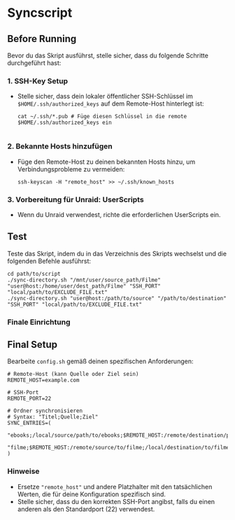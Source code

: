 # Syncscript

## Before Running
Bevor du das Skript ausführst, stelle sicher, dass du folgende Schritte durchgeführt hast:

### 1. SSH-Key Setup
- Stelle sicher, dass dein lokaler öffentlicher SSH-Schlüssel im `$HOME/.ssh/authorized_keys` auf dem Remote-Host hinterlegt ist:
  ```
  cat ~/.ssh/*.pub # Füge diesen Schlüssel in die remote $HOME/.ssh/authorized_keys ein


### 2. Bekannte Hosts hinzufügen
- Füge den Remote-Host zu deinen bekannten Hosts hinzu, um Verbindungsprobleme zu vermeiden:
  ```
  ssh-keyscan -H "remote_host" >> ~/.ssh/known_hosts
  ```

### 3. Vorbereitung für Unraid: UserScripts
- Wenn du Unraid verwendest, richte die erforderlichen UserScripts ein.

## Test
Teste das Skript, indem du in das Verzeichnis des Skripts wechselst und die folgenden Befehle ausführst:

```
cd path/to/script
./sync-directory.sh "/mnt/user/source_path/Filme" "user@host:/home/user/dest_path/Filme" "SSH_PORT" "local/path/to/EXCLUDE_FILE.txt"
./sync-directory.sh "user@host:/path/to/source" "/path/to/destination" "SSH_PORT" "local/path/to/EXCLUDE_FILE.txt"
```

### Finale Einrichtung
## Final Setup
Bearbeite `config.sh` gemäß deinen spezifischen Anforderungen:

```
# Remote-Host (kann Quelle oder Ziel sein)
REMOTE_HOST=example.com

# SSH-Port
REMOTE_PORT=22

# Ordner synchronisieren
# Syntax: "Titel;Quelle;Ziel"
SYNC_ENTRIES=(
    "ebooks;/local/source/path/to/ebooks;$REMOTE_HOST:/remote/destination/path/to/ebooks"
    "filme;$REMOTE_HOST:/remote/source/to/filme;/local/destination/to/filme"
)
```

### Hinweise
- Ersetze `"remote_host"` und andere Platzhalter mit den tatsächlichen Werten, die für deine Konfiguration spezifisch sind.
- Stelle sicher, dass du den korrekten SSH-Port angibst, falls du einen anderen als den Standardport (22) verwendest.
